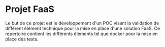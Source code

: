 # Projet FaaS

Le but de ce projet est le développement d'un POC visant la validation de différent élément technique pour la mise en place d'une solution FaaS.
Ce repertoire contient les différents éléments tel que docker pour la mise en place des tests.
